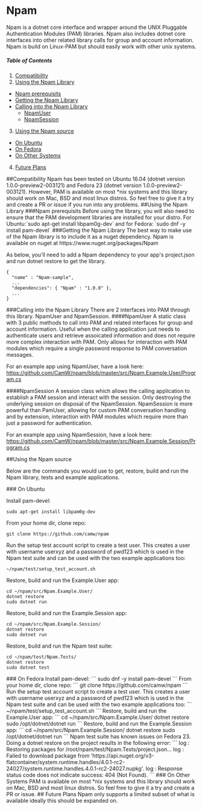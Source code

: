 # Npam
Npam is a dotnet core interface and wrapper around the UNIX Pluggable Authentication Modules (PAM) libraries. Npam also includes dotnet core interfaces into other related library calls for group and account information. Npam is build on Linux-PAM but should easily work with other unix systems.

##### Table of Contents  
1. [Compatibility](#Compatibility)  
2. [Using the Npam Library](#Using_the_Npam_Library)
  * [Npam prerequisits](#Npam_prerequisits)
  * [Getting the Npam Library](#Getting_the_Npam_Library)
  * [Calling into the Npam Library](#Calling_into_the_Npam_Library)
    * [NpamUser](#NpamUser)
    * [NpamSession](#NpamSession)
3. [Using the Npam source](#Using_the_Npam_source)
  * [On Ubuntu](#On_Ubuntu)
  * [On Fedora](#On_Fedora)
  * [On Other Systems](#On_Other_Systems)
4. [Future Plans](#Future_Plans)

<a name="Compatibility"/>
##Compatibility
Npam has been tested on Ubuntu 16.04 (dotnet version 1.0.0-preview2-003121) and Fedora 23 (dotnet version 1.0.0-preview2-003121). However, PAM is available on most *nix systems and this library should work on Mac, BSD and most linux distros. So feel free to give it a try and create a PR or issue if you run into any problems.

<a name="Using_the_Npam_Library"/>
##Using the Npam Library

<a name="Npam_prerequisits"/>
###Npam prerequisits
Before using the library, you will also need to ensure that the PAM development libraries are installed for your distro.
For Ubuntu:`sudo apt-get install libpam0g-dev` and for Fedora: `sudo dnf -y install pam-devel`

<a name="Getting_the_Npam_Library"/>
###Getting the Npam Library
The best way to make use of the Npam library is to include it as a nuget dependency. Npam is available on nuget at https://www.nuget.org/packages/Npam

As below, you'll need to add a Npam dependency to your app's project.json and run dotnet restore to get the library.
```
{
  "name" : "Npam-sample",
  ...
  "dependencies": { "Npam" : "1.0.0" },
  ...
}
```

<a name="Calling_into_the_Npam_Library"/>
###Calling into the Npam Library
There are 2 interfaces into PAM through this library. NpamUser and NpamSession.

<a name="NpamUser"/>
####NpamUser
A static class with 3 public methods to call into PAM and related interfaces for group and account information. Useful when the calling application just needs to authenticate users and retrieve assoicated information and does not require more complex interaction with PAM. Only allows for interaction with PAM modules which require a single password response to PAM conversation messages.

For an example app using NpamUser, have a look here: https://github.com/CamW/npam/blob/master/src/Npam.Example.User/Program.cs

<a name="NpamSession"/>
####NpamSession
A session class which allows the calling application to establish a PAM session and interact with the session. Only destroying the underlying session on disposal of the NpamSession. NpamSession is more powerful than PamUser, allowing for custom PAM conversation handling and by extension, interaction with PAM modules which require more than just a password for authentication.

For an example app using NpamSession, have a look here: https://github.com/CamW/npam/blob/master/src/Npam.Example.Session/Program.cs

<a name="Using_the_Npam_source"/>
##Using the Npam source

Below are the commands you would use to get, restore, build and run the Npam library, tests and example applications.

<a name="On_Ubuntu"/>
### On Ubuntu

Install pam-devel: 
```
sudo apt-get install libpam0g-dev
```
From your home dir, clone repo: 
```
git clone https://github.com/camw/npam
```
Run the setup test account script to create a test user. This creates a user with username userxyz and a password of pwd123 which is used in the Npam test suite and can be used with the two example applications too: 
```
~/npam/test/setup_test_account.sh
```
Restore, build and run the Example.User app:
```
cd ~/npam/src/Npam.Example.User/
dotnet restore
sudo dotnet run
```
Restore, build and run the Example.Session app:
```
cd ~/npam/src/Npam.Example.Session/
dotnet restore
sudo dotnet run
```
Restore, build and run the Npam test suite:
```
cd ~/npam/test/Npam.Tests/
dotnet restore
sudo dotnet test
```
    
<a name="On_Fedora"/>
### On Fedora
Install pam-devel: 
```
sudo dnf -y install pam-devel
```
From your home dir, clone repo: 
```
git clone https://github.com/camw/npam
```
Run the setup test account script to create a test user. This creates a user with username userxyz and a password of pwd123 which is used in the Npam test suite and can be used with the two example applications too: 
```
~/npam/test/setup_test_account.sh
```
Restore, build and run the Example.User app:
```
cd ~/npam/src/Npam.Example.User/
dotnet restore
sudo /opt/dotnet/dotnet run
```
Restore, build and run the Example.Session app:
```
cd ~/npam/src/Npam.Example.Session/
dotnet restore
sudo /opt/dotnet/dotnet run
```
Npam test suite has known issues on Fedora 23. Doing a dotnet restore on the project results in the following error:
```
log  : Restoring packages for /root/npam/test/Npam.Tests/project.json...
log  : Failed to download package from 'https://api.nuget.org/v3-flatcontainer/system.runtime.handles/4.0.1-rc2-24027/system.runtime.handles.4.0.1-rc2-24027.nupkg'.
log  : Response status code does not indicate success: 404 (Not Found).
```

<a name="On_Other_Systems"/>
### On Other Systems
PAM is available on most *nix systems and this library should work on Mac, BSD and most linux distros. So feel free to give it a try and create a PR or issue.


<a name="Future_Plans"/>
## Future Plans
Npam only supports a limited subset of what is available ideally this should be expanded on.
